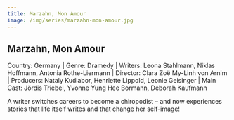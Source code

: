 ```yaml
---
title: Marzahn, Mon Amour
image: /img/series/marzahn-mon-amour.jpg
---
```



## Marzahn, Mon Amour  
Country: Germany | Genre: Dramedy | Writers: Leona Stahlmann, Niklas Hoffmann, Antonia Rothe-Liermann | Director: Clara Zoë My-Linh von Arnim | Producers: Nataly Kudiabor, Henriette Lippold, Leonie Geisinger | Main Cast: Jördis Triebel, Yvonne Yung Hee Bormann, Deborah Kaufmann

A writer switches careers to become a chiropodist – and now experiences stories that life itself writes and that change her self-image!
